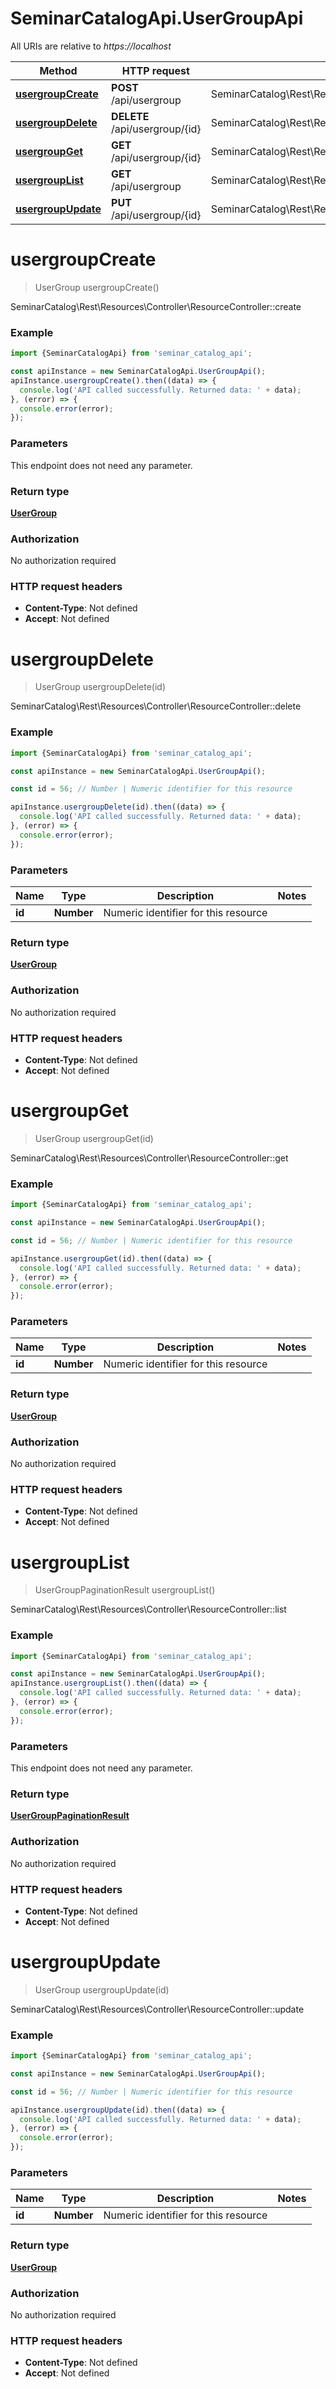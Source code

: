 # SeminarCatalogApi.UserGroupApi

All URIs are relative to *https://localhost*

Method | HTTP request | Description
------------- | ------------- | -------------
[**usergroupCreate**](UserGroupApi.md#usergroupCreate) | **POST** /api/usergroup | SeminarCatalog\\Rest\\Resources\\Controller\\ResourceController::create
[**usergroupDelete**](UserGroupApi.md#usergroupDelete) | **DELETE** /api/usergroup/{id} | SeminarCatalog\\Rest\\Resources\\Controller\\ResourceController::delete
[**usergroupGet**](UserGroupApi.md#usergroupGet) | **GET** /api/usergroup/{id} | SeminarCatalog\\Rest\\Resources\\Controller\\ResourceController::get
[**usergroupList**](UserGroupApi.md#usergroupList) | **GET** /api/usergroup | SeminarCatalog\\Rest\\Resources\\Controller\\ResourceController::list
[**usergroupUpdate**](UserGroupApi.md#usergroupUpdate) | **PUT** /api/usergroup/{id} | SeminarCatalog\\Rest\\Resources\\Controller\\ResourceController::update


<a name="usergroupCreate"></a>
# **usergroupCreate**
> UserGroup usergroupCreate()

SeminarCatalog\\Rest\\Resources\\Controller\\ResourceController::create

### Example
```javascript
import {SeminarCatalogApi} from 'seminar_catalog_api';

const apiInstance = new SeminarCatalogApi.UserGroupApi();
apiInstance.usergroupCreate().then((data) => {
  console.log('API called successfully. Returned data: ' + data);
}, (error) => {
  console.error(error);
});

```

### Parameters
This endpoint does not need any parameter.

### Return type

[**UserGroup**](UserGroup.md)

### Authorization

No authorization required

### HTTP request headers

 - **Content-Type**: Not defined
 - **Accept**: Not defined

<a name="usergroupDelete"></a>
# **usergroupDelete**
> UserGroup usergroupDelete(id)

SeminarCatalog\\Rest\\Resources\\Controller\\ResourceController::delete

### Example
```javascript
import {SeminarCatalogApi} from 'seminar_catalog_api';

const apiInstance = new SeminarCatalogApi.UserGroupApi();

const id = 56; // Number | Numeric identifier for this resource

apiInstance.usergroupDelete(id).then((data) => {
  console.log('API called successfully. Returned data: ' + data);
}, (error) => {
  console.error(error);
});

```

### Parameters

Name | Type | Description  | Notes
------------- | ------------- | ------------- | -------------
 **id** | **Number**| Numeric identifier for this resource | 

### Return type

[**UserGroup**](UserGroup.md)

### Authorization

No authorization required

### HTTP request headers

 - **Content-Type**: Not defined
 - **Accept**: Not defined

<a name="usergroupGet"></a>
# **usergroupGet**
> UserGroup usergroupGet(id)

SeminarCatalog\\Rest\\Resources\\Controller\\ResourceController::get

### Example
```javascript
import {SeminarCatalogApi} from 'seminar_catalog_api';

const apiInstance = new SeminarCatalogApi.UserGroupApi();

const id = 56; // Number | Numeric identifier for this resource

apiInstance.usergroupGet(id).then((data) => {
  console.log('API called successfully. Returned data: ' + data);
}, (error) => {
  console.error(error);
});

```

### Parameters

Name | Type | Description  | Notes
------------- | ------------- | ------------- | -------------
 **id** | **Number**| Numeric identifier for this resource | 

### Return type

[**UserGroup**](UserGroup.md)

### Authorization

No authorization required

### HTTP request headers

 - **Content-Type**: Not defined
 - **Accept**: Not defined

<a name="usergroupList"></a>
# **usergroupList**
> UserGroupPaginationResult usergroupList()

SeminarCatalog\\Rest\\Resources\\Controller\\ResourceController::list

### Example
```javascript
import {SeminarCatalogApi} from 'seminar_catalog_api';

const apiInstance = new SeminarCatalogApi.UserGroupApi();
apiInstance.usergroupList().then((data) => {
  console.log('API called successfully. Returned data: ' + data);
}, (error) => {
  console.error(error);
});

```

### Parameters
This endpoint does not need any parameter.

### Return type

[**UserGroupPaginationResult**](UserGroupPaginationResult.md)

### Authorization

No authorization required

### HTTP request headers

 - **Content-Type**: Not defined
 - **Accept**: Not defined

<a name="usergroupUpdate"></a>
# **usergroupUpdate**
> UserGroup usergroupUpdate(id)

SeminarCatalog\\Rest\\Resources\\Controller\\ResourceController::update

### Example
```javascript
import {SeminarCatalogApi} from 'seminar_catalog_api';

const apiInstance = new SeminarCatalogApi.UserGroupApi();

const id = 56; // Number | Numeric identifier for this resource

apiInstance.usergroupUpdate(id).then((data) => {
  console.log('API called successfully. Returned data: ' + data);
}, (error) => {
  console.error(error);
});

```

### Parameters

Name | Type | Description  | Notes
------------- | ------------- | ------------- | -------------
 **id** | **Number**| Numeric identifier for this resource | 

### Return type

[**UserGroup**](UserGroup.md)

### Authorization

No authorization required

### HTTP request headers

 - **Content-Type**: Not defined
 - **Accept**: Not defined

